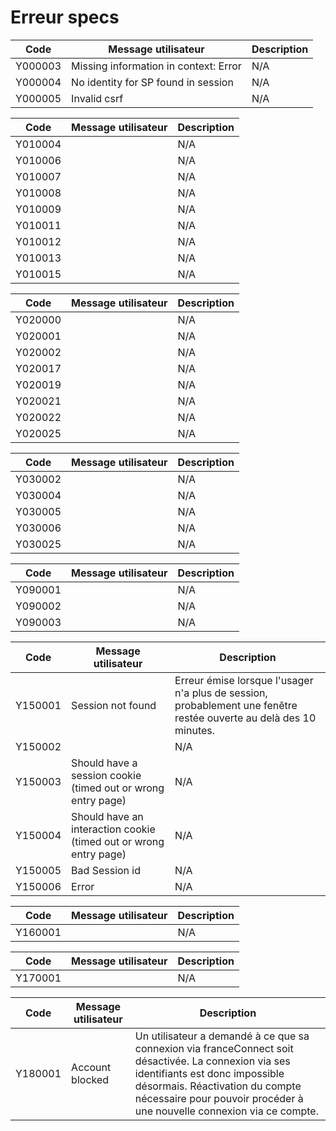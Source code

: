 # Erreur specs


| Code | Message utilisateur | Description |
|---|---|---|
| Y000003 | Missing information in context: Error | N/A |
| Y000004 | No identity for SP found in session | N/A |
| Y000005 | Invalid csrf | N/A |

| Code | Message utilisateur | Description |
|---|---|---|
| Y010004 |  | N/A |
| Y010006 |  | N/A |
| Y010007 |  | N/A |
| Y010008 |  | N/A |
| Y010009 |  | N/A |
| Y010011 |  | N/A |
| Y010012 |  | N/A |
| Y010013 |  | N/A |
| Y010015 |  | N/A |

| Code | Message utilisateur | Description |
|---|---|---|
| Y020000 |  | N/A |
| Y020001 |  | N/A |
| Y020002 |  | N/A |
| Y020017 |  | N/A |
| Y020019 |  | N/A |
| Y020021 |  | N/A |
| Y020022 |  | N/A |
| Y020025 |  | N/A |

| Code | Message utilisateur | Description |
|---|---|---|
| Y030002 |  | N/A |
| Y030004 |  | N/A |
| Y030005 |  | N/A |
| Y030006 |  | N/A |
| Y030025 |  | N/A |

| Code | Message utilisateur | Description |
|---|---|---|
| Y090001 |  | N/A |
| Y090002 |  | N/A |
| Y090003 |  | N/A |

| Code | Message utilisateur | Description |
|---|---|---|
| Y150001 | Session not found | Erreur émise lorsque l&#39;usager n&#39;a plus de session, probablement une fenêtre restée ouverte au delà des 10 minutes. |
| Y150002 |  | N/A |
| Y150003 | Should have a session cookie (timed out or wrong entry page) | N/A |
| Y150004 | Should have an interaction cookie (timed out or wrong entry page) | N/A |
| Y150005 | Bad Session id | N/A |
| Y150006 | Error | N/A |

| Code | Message utilisateur | Description |
|---|---|---|
| Y160001 |  | N/A |

| Code | Message utilisateur | Description |
|---|---|---|
| Y170001 |  | N/A |

| Code | Message utilisateur | Description |
|---|---|---|
| Y180001 | Account blocked | Un utilisateur a demandé à ce que sa connexion via franceConnect soit désactivée. La connexion via ses identifiants est donc impossible désormais. Réactivation du compte nécessaire pour pouvoir procéder à une nouvelle connexion via ce compte. |

